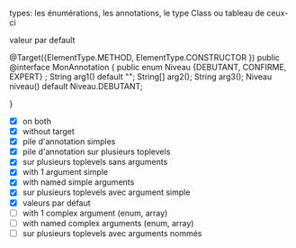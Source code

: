 

types: les énumérations, les annotations, le type Class ou tableau de ceux-ci

valeur par default

@Target({ElementType.METHOD, ElementType.CONSTRUCTOR })
public @interface MonAnnotation {
  public enum Niveau {DEBUTANT, CONFIRME, EXPERT} ;
  String arg1() default "";
  String[] arg2();
  String arg3();
  Niveau niveau() default Niveau.DEBUTANT;
 
}




- [x] on both
- [x] without target
- [x] pile d'annotation simples
- [x] pile d'annotation sur plusieurs toplevels
- [x] sur plusieurs toplevels sans arguments
- [x] with 1 argument simple
- [x] with named simple arguments
- [x] sur plusieurs toplevels avec argument simple
- [x] valeurs par défaut
- [ ] with 1 complex argument (enum, array)
- [ ] with named complex arguments (enum, array)
- [ ] sur plusieurs toplevels avec arguments nommés
